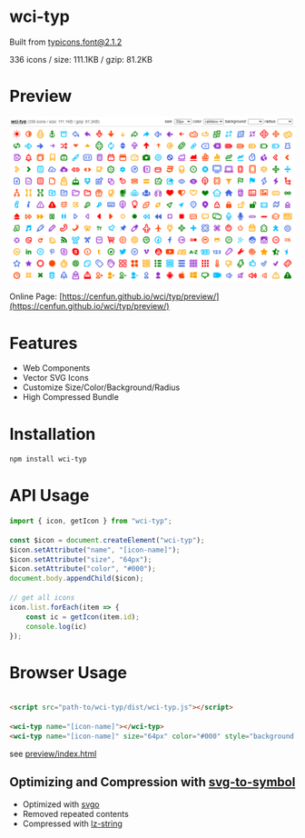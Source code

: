 # wci-typ
Built from [typicons.font@2.1.2](https://github.com/stephenhutchings/typicons.font)  

336 icons / size: 111.1KB / gzip: 81.2KB  



# Preview
![screenshot](preview/screenshot.png)

Online Page: [https://cenfun.github.io/wci/typ/preview/](https://cenfun.github.io/wci/typ/preview/)

# Features
* Web Components
* Vector SVG Icons 
* Customize Size/Color/Background/Radius
* High Compressed Bundle
# Installation
```sh
npm install wci-typ
```
# API Usage
```js
import { icon, getIcon } from "wci-typ";

const $icon = document.createElement("wci-typ");
$icon.setAttribute("name", "[icon-name]");
$icon.setAttribute("size", "64px");
$icon.setAttribute("color", "#000");
document.body.appendChild($icon);

// get all icons
icon.list.forEach(item => {
    const ic = getIcon(item.id);
    console.log(ic)
});
```
# Browser Usage
```html

<script src="path-to/wci-typ/dist/wci-typ.js"></script>

<wci-typ name="[icon-name]"></wci-typ>
<wci-typ name="[icon-name]" size="64px" color="#000" style="background:#f5f5f5;"></wci-typ>
```
see [preview/index.html](preview/index.html)

## Optimizing and Compression with [svg-to-symbol](https://github.com/cenfun/svg-to-symbol)
* Optimized with [svgo](https://github.com/svg/svgo)
* Removed repeated contents
* Compressed with [lz-string](https://github.com/pieroxy/lz-string)